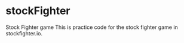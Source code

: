 # stockFighter
Stock Fighter game
This is practice code for the stock fighter game in stockfighter.io. 
